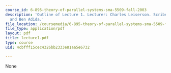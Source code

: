 ```yaml
---
course_id: 6-895-theory-of-parallel-systems-sma-5509-fall-2003
description: 'Outline of Lecture 1. Lecturer: Charles Leiserson. Scribe: Abhi Shelat
  and Ben Adida.'
file_location: /coursemedia/6-895-theory-of-parallel-systems-sma-5509-fall-2003/4cbfff15cec4326bb2333e81aa5e6732_lecture1.pdf
file_type: application/pdf
layout: pdf
title: lecture1.pdf
type: course
uid: 4cbfff15cec4326bb2333e81aa5e6732

---
```

None